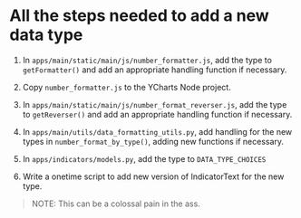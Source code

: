 # All the steps needed to add a new data type

1. In `apps/main/static/main/js/number_formatter.js`, add the type to `getFormatter()` and
   add an appropriate handling function if necessary.

1. Copy `number_formatter.js` to the YCharts Node project.

1. In `apps/main/static/main/js/number_format_reverser.js`, add the type to `getReverser()` and
   add an appropriate handling function if necessary.

1. In `apps/main/utils/data_formatting_utils.py`, add handling for the new types in
   `number_format_by_type()`, adding new functions if necessary.

1. In `apps/indicators/models.py`, add the type to `DATA_TYPE_CHOICES`

1. Write a onetime script to add new version of IndicatorText for the new type.
>  NOTE: This can be a colossal pain in the ass.
